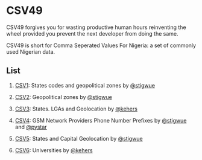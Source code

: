 # CSV49

CSV49 forgives you for wasting productive human hours reinventing the wheel provided you prevent the next developer from doing the same.

CSV49 is short for Comma Seperated Values For Nigeria: a set of commonly used Nigerian data.


## List

1. [CSV1](./csv/csv1.csv): States codes and geopolitical zones by [@stigwue](http://twitter.com/stigwue)

1. [CSV2](./csv/csv2.csv): Geopolitical zones by [@stigwue](http://twitter.com/stigwue)

1. [CSV3](./csv/csv3.csv): States. LGAs and Geolocation by [@kehers](http://twitter.com/kehers)

1. [CSV4](./csv/csv4.csv): GSM Network Providers Phone Number Prefixes by [@stigwue](http://twitter.com/stigwue) and [@pystar](http://twitter.com/pystar)

1. [CSV5](./csv/csv5.csv): States and Capital Geolocation by [@stigwue](http://twitter.com/stigwue)

1. [CSV6](./csv/csv6.csv): Universities by [@kehers](http://twitter.com/kehers)
